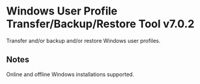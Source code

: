 # Windows User Profile Transfer/Backup/Restore Tool v7.0.2
Transfer and/or backup and/or restore Windows user profiles.

## Notes
Online and offline Windows installations supported.
